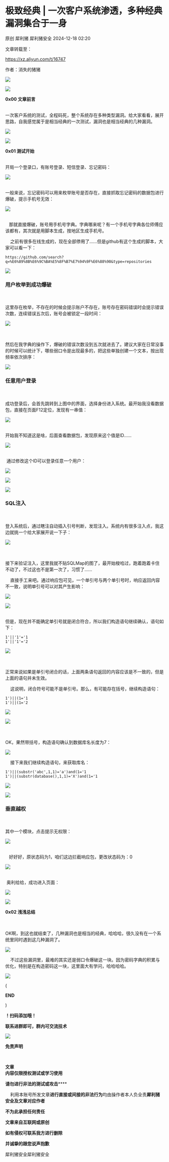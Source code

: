 #  极致经典 | 一次客户系统渗透，多种经典漏洞集合于一身   
原创 犀利猪  犀利猪安全   2024-12-18 02:20  
  
文章转载至：  
  
https://xz.aliyun.com/t/16747  
  
作者：消失的猪猪  
  
![](https://mmbiz.qpic.cn/mmbiz_png/PVHs7dHw163nH6MUINlAAdNibz6iaI4IzyrdKvVSZibcTh4HYuZdYIfb8qc2V0Ij92eaVBlDUY5H7rtIfgnYZzh6A/640?wx_fmt=png "")  
  
  
![](https://mmbiz.qpic.cn/mmbiz_png/PVHs7dHw163l3X1DTic0xNUMlqqNWbyjzMCSQBL5TSYMicqiaebusTIMaEibNDp0S0ST543taeeM9Blvydoa0pk0uA/640?wx_fmt=png "")  
  
**0x00 文章前言**  
  
      
 一次客户系统的测试，全程码死，整个系统存在多种类型漏洞。给大家看看，展开思路，自我感觉属于是相当经典的一次测试，漏洞也是相当经典的几种漏洞。  
  
![](https://mmbiz.qpic.cn/mmbiz_png/PVHs7dHw160aKkTjUc9ibos8BcStGC7ibw0ibfJkUGoyhWpQx83YHTMX05YiaUvjZ980jva9EIsyflYSXVUHP9q80A/640?wx_fmt=png&from=appmsg "")  
  
![](https://mmbiz.qpic.cn/mmbiz_png/PVHs7dHw163l3X1DTic0xNUMlqqNWbyjzMCSQBL5TSYMicqiaebusTIMaEibNDp0S0ST543taeeM9Blvydoa0pk0uA/640?wx_fmt=png "")  
  
**0x01 测试开始**  
  
      
开局一个登录口，有账号登录、短信登录、忘记密码：  
  
![](https://mmbiz.qpic.cn/mmbiz_png/PVHs7dHw160aKkTjUc9ibos8BcStGC7ibwlSuvHmLIbF9JCaFJQDKAFsicxlPjXluHE5mqHGtDcCxNiakellPuIGZA/640?wx_fmt=png&from=appmsg "")  
  
      
一般来说，忘记密码可以用来枚举账号是否存在，直接抓取忘记密码的数据包进行爆破，提示手机号无效：  
  
![](https://mmbiz.qpic.cn/mmbiz_png/PVHs7dHw160aKkTjUc9ibos8BcStGC7ibw2Bw2fwTHOHnmBIJ2B0d2te99AdQKOM3kyklwtIkeq9AUbfBvW7ian2g/640?wx_fmt=png&from=appmsg "")  
  
   
   那就直接爆破，账号用手机号字典。字典哪来呢？有一个手机号字典各位师傅应该都有，其次就是用脚本生成，按地区生成手机号。  
  
    之前有很多在线生成的，现在全部停用了……但是github有这个生成的脚本，大家可以看一下：  
```
https://github.com/search?q=%E6%89%8B%E6%9C%BA%E5%8F%B7%E7%94%9F%E6%88%90&type=repositories
```  
  
![](https://mmbiz.qpic.cn/mmbiz_png/PVHs7dHw160aKkTjUc9ibos8BcStGC7ibwSSPAKq8w3B2QvPOpDe3Pniczc6U89YSUIwUJnNQyQAib02vjc8C7QRcg/640?wx_fmt=png&from=appmsg "")  
  
### 用户枚举到成功爆破  
  
     
   
这里存在枚举，不存在的时候会提示账户不存在，账号存在密码错误时会提示错误次数，连续错误五次后，账号会被锁定一段时间：  
  
![](https://mmbiz.qpic.cn/mmbiz_png/PVHs7dHw160aKkTjUc9ibos8BcStGC7ibwR596PbFbgicHQQ8jMJurYIwoLF62iaMvxdJ85Fr58s0ns422xu9BdREA/640?wx_fmt=png&from=appmsg "")  
  
    
    
然后在我字典的操作下，爆破的错误次数没到五次就进去了。建议大家在日常没事的时候可以统计下，哪些弱口令是出现最多的，把这些单独创建一个文本，按出现频率依次排序：  
  
![](https://mmbiz.qpic.cn/mmbiz_png/PVHs7dHw160aKkTjUc9ibos8BcStGC7ibwaa1zRv7S15Mm3Tiaf0A1Gb0YsolaW958icYiciaHFGYM8Lb5icz2icS8T1Pg/640?wx_fmt=png&from=appmsg "")  
  
### 任意用户登录  
  
    
    
成功登录后，会首先跳转到上图中的界面，选择身份进入系统。最开始我没看数据包，直接在页面F12定位，发现有一串值：  
  
![](https://mmbiz.qpic.cn/mmbiz_png/PVHs7dHw160aKkTjUc9ibos8BcStGC7ibwglDvcqma8LjwmdAHfLDtgO2icmQGSqiaRY5mBUrMMt53RvzYJeibHyzWw/640?wx_fmt=png&from=appmsg "")  
  
      
开始我不知道这是啥，后面查看数据包，发现原来这个值是ID……  
  
![](https://mmbiz.qpic.cn/mmbiz_png/PVHs7dHw160aKkTjUc9ibos8BcStGC7ibwhjOF4iaelugeXSD7PBhhyyAIMF3PNwZkvDWrLeSwhevFic4SosByyTCQ/640?wx_fmt=png&from=appmsg "")  
  
     
 通过修改这个ID可以登录任意一个用户：  
  
![](https://mmbiz.qpic.cn/mmbiz_png/PVHs7dHw160aKkTjUc9ibos8BcStGC7ibwS6Kj3WicEVnjqqCVqZQpX3uYOIJVgdnDeyXOrbGW0r1peWMmtABLXLw/640?wx_fmt=png&from=appmsg "")  
  
![](https://mmbiz.qpic.cn/mmbiz_png/PVHs7dHw160aKkTjUc9ibos8BcStGC7ibwUUtf7xJqJru4obggJDr3ACAMuE3F9knHlckibc9sxlMLKP6BaowQVWA/640?wx_fmt=png&from=appmsg "")  
  
![](https://mmbiz.qpic.cn/mmbiz_png/PVHs7dHw160aKkTjUc9ibos8BcStGC7ibw2FUTLzsIHDMpNcPknxCk9W7n5tw6mYO8ZVh8GB2dF5qPft9qskF4qg/640?wx_fmt=png&from=appmsg "")  
  
### SQL注入  
  
    
    
登入系统后，通过瞎注自动插入引号判断，发现注入。系统内有很多注入点，我这边就挑一个给大家展开说一下子：  
  
![](https://mmbiz.qpic.cn/mmbiz_png/PVHs7dHw160aKkTjUc9ibos8BcStGC7ibwSa8kN8mQSSj4RXBzAA9h14F7o1sFsSNUu4TXN2Fnt3dmNEB4iaDibibZw/640?wx_fmt=png&from=appmsg "")  
  
     
   
接下来验证注入，这里我就不贴SQLMap的图了，最开始梭哈过，跑着跑着卡住不动了，不过这也不是第一次了，习惯了……  
  
    直接手工来吧。通过响应包可见，一个单引号与两个单引号时，响应返回内容不一致，说明单引号可以对其产生影响：  
  
![](https://mmbiz.qpic.cn/mmbiz_png/PVHs7dHw160aKkTjUc9ibos8BcStGC7ibwdkCiaQ7uIgDPJsF4pgm0pcm9qa7qe80oxgLppF8ltacAJKdibvHyoaiag/640?wx_fmt=png&from=appmsg "")  
  
![](https://mmbiz.qpic.cn/mmbiz_png/PVHs7dHw160aKkTjUc9ibos8BcStGC7ibwHUfCLjGIeAibKZuZdWQ5eiaW9B0sUzQl4ibMic7TiaGwTuXicnKe6hWcNLbg/640?wx_fmt=png&from=appmsg "")  
  
      
但是，现在并不能确定单引号就是闭合符合，所以我们构造语句继续确认，语句如下：  
```
1'||'1'='1
1'||'1'='2
```  
  
![](https://mmbiz.qpic.cn/mmbiz_png/PVHs7dHw160aKkTjUc9ibos8BcStGC7ibwcSfQ1Kbdev7BFYib56ic5OiaZ5HQCWDuicNicck5tjibnn8vicZVpKZ3V1cWQ/640?wx_fmt=png&from=appmsg "")  
  
    
    
正常来说如果是单引号闭合的话，上面两条语句返回的内容应该是不一致的，但是上面的语句并未生效。  
  
    这说明，闭合符号可能不是单引号。那么，有可能存在括号，继续构造语句：  
```
1')||(1='1
1')||(1='2
```  
  
![](https://mmbiz.qpic.cn/mmbiz_png/PVHs7dHw160aKkTjUc9ibos8BcStGC7ibwibwiaxd4Se9Wib0QyGk45hXmUpUpQjR7NLSerr1baPcRBEFnUjiabL3ZpA/640?wx_fmt=png&from=appmsg "")  
  
![](https://mmbiz.qpic.cn/mmbiz_png/PVHs7dHw160aKkTjUc9ibos8BcStGC7ibwybxzICNcicTh7bLLiceKoufVhw4WJEegUj7UMGRicCFrE3DxsCsIPP9JQ/640?wx_fmt=png&from=appmsg "")  
  
     
   
OK，果然带括号，构造语句确认到数据库名长度为7：  
  
![](https://mmbiz.qpic.cn/mmbiz_png/PVHs7dHw160aKkTjUc9ibos8BcStGC7ibw8iazOVA9Kiam1aTmDwc77Piar1GZuoZd8fViaibcWgicAf8wPJ1ztR6icaBYg/640?wx_fmt=png&from=appmsg "")  
  
    接下来我们继续构造语句，来获取库名：  
```
1')||(substr('abc',1,1)='a')and(1='1
1')||(substr(database(),1,1)='X')and(1='1
```  
  
![](https://mmbiz.qpic.cn/mmbiz_png/PVHs7dHw160aKkTjUc9ibos8BcStGC7ibwLZiaNwmLoJEpHOAoAKQ9ksNO3g0NnicNy544oAB3mG9lHBYpJ0LicXFUQ/640?wx_fmt=png&from=appmsg "")  
  
![](https://mmbiz.qpic.cn/mmbiz_png/PVHs7dHw160aKkTjUc9ibos8BcStGC7ibwIoEmVHH5kWFL289lI4Z0K90cMrjtTfKbdrztMoiazKvcxKzjFDqF2YA/640?wx_fmt=png&from=appmsg "")  
  
### 垂直越权  
  
   
     
其中一个模块，点击提示无权限：  
  
![](https://mmbiz.qpic.cn/mmbiz_png/PVHs7dHw160aKkTjUc9ibos8BcStGC7ibwTU3TV1DIVic0PF2lFQTQ8Eq5GXBkLAianGvaFuaNqHIaJdIcv9Gy1opA/640?wx_fmt=png&from=appmsg "")  
  
   
   好好好，原状态码为1，咱们这边拦截响应包，更改状态码为：0  
  
![](https://mmbiz.qpic.cn/mmbiz_png/PVHs7dHw160aKkTjUc9ibos8BcStGC7ibw58BWeXTNQs1xISQuv3swXcic4dVlVejDNxobHLKfE2mVYvicQr23Sj6A/640?wx_fmt=png&from=appmsg "")  
  
     
 奥利给给，成功进入页面：  
  
![](https://mmbiz.qpic.cn/mmbiz_png/PVHs7dHw160aKkTjUc9ibos8BcStGC7ibw2icyA8gThW3jfCJHgPe0ozZVIdQFJOs4fz1fen05raxib28ZpJPNtic6Q/640?wx_fmt=png&from=appmsg "")  
  
![](https://mmbiz.qpic.cn/mmbiz_png/PVHs7dHw163l3X1DTic0xNUMlqqNWbyjzMCSQBL5TSYMicqiaebusTIMaEibNDp0S0ST543taeeM9Blvydoa0pk0uA/640?wx_fmt=png "")  
  
**0x02 浅浅总结**  
  
     
   
OK啊，到这也就结束了，几种漏洞也是相当的经典，哈哈哈，很久没有在一个系统里同时遇到这几种漏洞了。  
  
![](https://mmbiz.qpic.cn/mmbiz_png/PVHs7dHw160aKkTjUc9ibos8BcStGC7ibwNSNXKFU4pF0h1weGrN6myNUbYtFsvrS1sZjdiccEd4CqPwdibcClxwrQ/640?wx_fmt=png&from=appmsg "")  
  
  
    不过这些漏洞里，最难的其实还是弱口令爆破这一块。因为密码字典的积累与优化，特别是在构造密码这一块，这里面大有学问，哈哈哈哈。  
  
  
  
![](https://mmbiz.qpic.cn/mmbiz_gif/PVHs7dHw163nH6MUINlAAdNibz6iaI4Izy4LuoZ7bquVOTMR71nU9KdboYQl4xoGMXguo4X7ojBz8EgZn7RuRYMw/640?wx_fmt=gif "")  
  
(  
  
**END**  
  
)  
  
  
  
  
**！扫码添加哦！**  
  
**联系进群即可，群内可交流技术**  
  
![](https://mmbiz.qpic.cn/mmbiz_png/PVHs7dHw161SVECqIIflnQVpMTR7hvQAZK7QuDt16f1GLXXstw8TpKFkfPNzWqYJwBsNq9w2np08rf2Daia88aA/640?wx_fmt=png "")  
  
**免责声明**  
  
  
  
  
  
  
  
  
     
  
**文章**  
**内容仅限授权测试或学习使用**  
  
**请勿进行非法的测试或攻击******  
  
    利用本账号所发文章**进行直接或间接的非法行为**均由操作者本人负全责**犀利猪安全及文章对应作者**  
  
**不为此承担任何责任**  
  
**文章来自互联网或原创**  
  
**如有侵权可联系我方进行删除**  
  
**并诚挚的跟您说声抱歉**  
  
  
  
犀利猪安全犀利猪安全  
  
